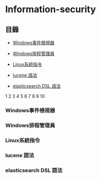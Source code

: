 # Information-security
## 目錄

* [Windows事件檢視器](#Windows事件檢視器)

* [Windows排程管理員](#Windows排程管理員)

* [Linux系統指令](#Linux系統指令)

* [lucene 語法](#lucene)

* [elasticsearch DSL 語法](#elasticsearch)

1
2
3
4
5
6
7
8
9
10
### Windows事件檢視器
### Windows排程管理員
### Linux系統指令
### lucene 語法
### elasticsearch DSL 語法
